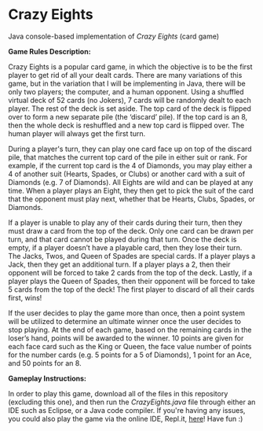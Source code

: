 # Crazy Eights
Java console-based implementation of *Crazy Eights* (card game)

**Game Rules Description:**

Crazy Eights is a popular card game, in which the objective is to be the first player to get rid of all your dealt cards. 
There are many variations of this game, but in the variation that I will be implementing in Java, there will be only two players; the computer, and a human opponent. Using a shuffled virtual deck of 52 cards (no Jokers), 7 cards will be randomly dealt to each player. The rest of the deck is set aside. The top card of the deck is flipped over to form a new separate pile (the ‘discard’ pile). If the top card is an 8, then the whole deck is reshuffled and a new top card is flipped over. The human player will always get the first turn.

During a player's turn, they can play one card face up on top of the discard pile, that matches the current top card of the pile in either suit or rank. For example, if the current top card is the 4 of Diamonds, you may play either a 4 of another suit (Hearts, Spades, or Clubs) or another card with a suit of Diamonds (e.g. 7 of Diamonds). 
All Eights are wild and can be played at any time. When a player plays an Eight, they then get to pick the suit of the card that the opponent must play next, whether that be Hearts, Clubs, Spades, or Diamonds. 

If a player is unable to play any of their cards during their turn, then they must draw a card from the top of the deck. Only one card can be drawn per turn, and that card cannot be played during that turn. Once the deck is empty, if a player doesn’t have a playable card, then they lose their turn.
The Jacks, Twos, and Queen of Spades are special cards. If a player plays a Jack, then they get an additional turn. If a player plays a 2, then their opponent will be forced to take 2 cards from the top of the deck. Lastly, if a player plays the Queen of Spades, then their opponent will be forced to take 5 cards from the top of the deck!
The first player to discard of all their cards first, wins!

If the user decides to play the game more than once, then a point system will be utilized to determine an ultimate winner once the user decides to stop playing. At the end of each game, based on the remaining cards in the loser’s hand, points will be awarded to the winner. 10 points are given for each face card such as the King or Queen, the face value number of points for the number cards (e.g. 5 points for a 5 of Diamonds), 1 point for an Ace, and 50 points for an 8.

**Gameplay Instructions:**

In order to play this game, download all of the files in this repository (excluding this one), and then run the *CrazyEights.java* file through either an IDE such as Eclipse, or a Java code compiler. If you're having any issues, you could also play the game via the online IDE, Repl.it, [here](https://repl.it/@krishchopra8/Crazy-Eights#Main.java)! Have fun :)
